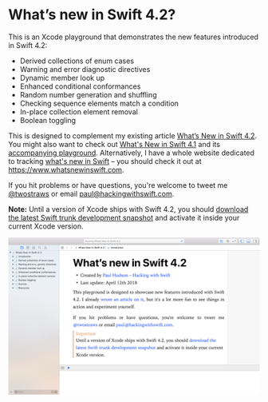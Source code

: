 # What’s new in Swift 4.2?

This is an Xcode playground that demonstrates the new features introduced in Swift 4.2: 

* Derived collections of enum cases
* Warning and error diagnostic directives
* Dynamic member look up
* Enhanced conditional conformances
* Random number generation and shuffling
* Checking sequence elements match a condition
* In-place collection element removal
* Boolean toggling

This is designed to complement my existing article [What’s New in Swift 4.2](https://www.hackingwithswift.com/articles/77/whats-new-in-swift-4-2). You might also want to check out [What's New in Swift 4.1](https://www.hackingwithswift.com/articles/50/whats-new-in-swift-4-1) and its [accompanying playground](https://github.com/twostraws/whats-new-in-swift-4-1). Alternatively, I have a whole website dedicated to tracking [what's new in Swift](https://www.whatsnewinswift.com) – you should check it out at <https://www.whatsnewinswift.com>.

If you hit problems or have questions, you're welcome to tweet me [@twostraws](https://twitter.com/twostraws) or email <paul@hackingwithswift.com>.

**Note:** Until a version of Xcode ships with Swift 4.2, you should [download the latest Swift trunk development snapshot](https://swift.org/blog/4-2-release-process/) and activate it inside your current Xcode version.

![Screenshot of Xcode 9.3 running this playground.](playground-screenshot.png)
